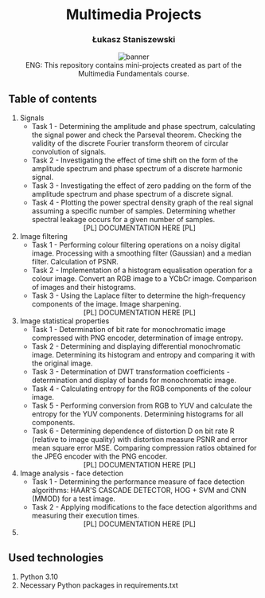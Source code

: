 <h1 align="center">Multimedia Projects</h1>
<h3 align="center">Łukasz Staniszewski</h3>

<div align="center">
<img src="https://user-images.githubusercontent.com/59453698/177993005-10364687-9717-46ca-b868-5805a48b5c4f.png" alt="banner">
</div>

<div align="center">
  ENG: This repository contains mini-projects created as part of the Multimedia Fundamentals course.
</div>

## Table of contents

1. Signals
    + Task 1 - Determining the amplitude and phase spectrum, calculating the signal power and check the Parseval theorem. Checking the validity of the discrete Fourier transform theorem of circular convolution of signals.
    + Task 2 - Investigating the effect of time shift on the form of the amplitude spectrum and phase spectrum of a discrete harmonic signal.
    + Task 3 - Investigating the effect of zero padding on the form of the amplitude spectrum and phase spectrum of a discrete signal.
    + Task 4 - Plotting the power spectral density graph of the real signal assuming a specific number of samples. Determining whether spectral leakage occurs for a given number of samples.
    <div align="center"> [PL] DOCUMENTATION HERE [PL] </div>
2. Image filtering
    + Task 1 - Performing colour filtering operations on a noisy digital image. Processing with a smoothing filter (Gaussian) and a median filter. Calculation of PSNR. 
    + Task 2 - Implementation of a histogram equalisation operation for a colour image. Convert an RGB image to a YCbCr image. Comparison of images and their histograms.
    + Task 3 - Using the Laplace filter to determine the high-frequency components of the image. Image sharpening.
    <div align="center"> [PL] DOCUMENTATION HERE [PL] </div>
3. Image statistical properties
    + Task 1 - Determination of bit rate for monochromatic image compressed with PNG encoder, determination of image entropy.
    + Task 2 - Determining and displaying differential monochromatic image. Determining its histogram and entropy and comparing it with the original image. 
    + Task 3 - Determination of DWT transformation coefficients - determination and display of bands for monochromatic image.
    + Task 4 - Calculating entropy for the RGB components of the colour image.
    + Task 5 - Performing conversion from RGB to YUV and calculate the entropy for the YUV components. Determining histograms for all components.
    + Task 6 - Determining dependence of distortion D on bit rate R (relative to image quality) with distortion measure PSNR and error mean square error MSE. Comparing compression ratios obtained for the JPEG encoder with the PNG encoder.
    <div align="center"> [PL] DOCUMENTATION HERE [PL] </div>
4. Image analysis - face detection
    + Task 1 - Determining the performance measure of face detection algorithms: HAAR'S CASCADE DETECTOR, HOG + SVM and CNN (MMOD) for a test image.
    + Task 2 - Applying modifications to the face detection algorithms and measuring their execution times.
    <div align="center"> [PL] DOCUMENTATION HERE [PL] </div>
5. 
## Used technologies
1. Python 3.10
2. Necessary Python packages in requirements.txt